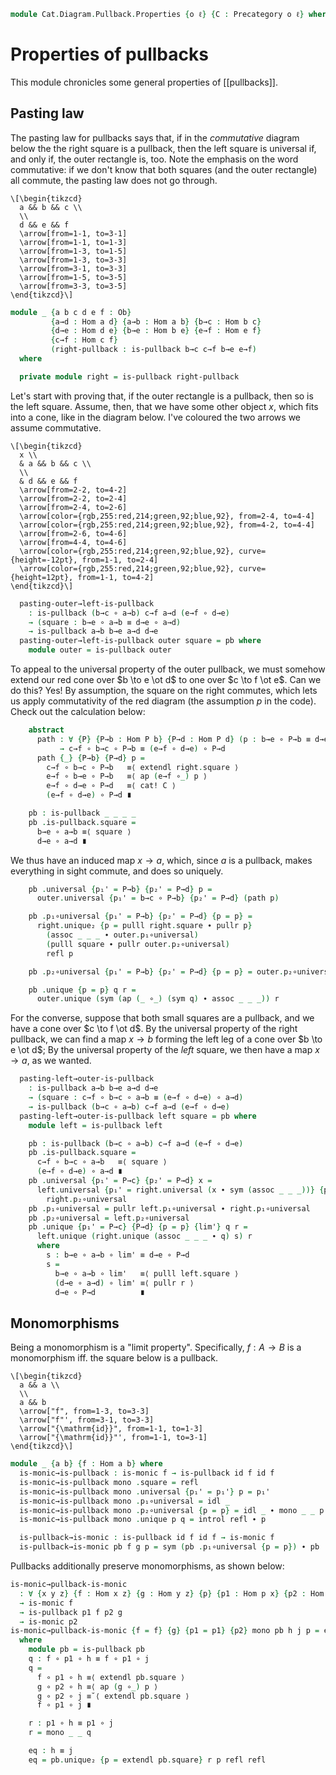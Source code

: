 <!--
```agda
open import Cat.Prelude

import Cat.Diagram.Pullback
import Cat.Reasoning
```
-->

```agda
module Cat.Diagram.Pullback.Properties {o ℓ} {C : Precategory o ℓ} where
```

<!--
```agda
open Cat.Diagram.Pullback C
open Cat.Reasoning C
open is-pullback

private variable
  A B P : Ob
  f g h : Hom A B
```
-->

# Properties of pullbacks

This module chronicles some general properties of [[pullbacks]].

## Pasting law

The pasting law for pullbacks says that, if in the _commutative_ diagram
below the the right square is a pullback, then the left square is
universal if, and only if, the outer rectangle is, too. Note the
emphasis on the word commutative: if we don't know that both squares
(and the outer rectangle) all commute, the pasting law does not go
through.

~~~{.quiver}
\[\begin{tikzcd}
  a && b && c \\
  \\
  d && e && f
  \arrow[from=1-1, to=3-1]
  \arrow[from=1-1, to=1-3]
  \arrow[from=1-3, to=1-5]
  \arrow[from=1-3, to=3-3]
  \arrow[from=3-1, to=3-3]
  \arrow[from=1-5, to=3-5]
  \arrow[from=3-3, to=3-5]
\end{tikzcd}\]
~~~

```agda
module _ {a b c d e f : Ob}
         {a→d : Hom a d} {a→b : Hom a b} {b→c : Hom b c}
         {d→e : Hom d e} {b→e : Hom b e} {e→f : Hom e f}
         {c→f : Hom c f}
         (right-pullback : is-pullback b→c c→f b→e e→f)
  where

  private module right = is-pullback right-pullback
```

Let's start with proving that, if the outer rectangle is a pullback,
then so is the left square. Assume, then, that we have some other object
$x$, which fits into a cone, like in the diagram below. I've coloured
the two arrows we assume commutative.

~~~{.quiver}
\[\begin{tikzcd}
  x \\
  & a && b && c \\
  \\
  & d && e && f
  \arrow[from=2-2, to=4-2]
  \arrow[from=2-2, to=2-4]
  \arrow[from=2-4, to=2-6]
  \arrow[color={rgb,255:red,214;green,92;blue,92}, from=2-4, to=4-4]
  \arrow[color={rgb,255:red,214;green,92;blue,92}, from=4-2, to=4-4]
  \arrow[from=2-6, to=4-6]
  \arrow[from=4-4, to=4-6]
  \arrow[color={rgb,255:red,214;green,92;blue,92}, curve={height=-12pt}, from=1-1, to=2-4]
  \arrow[color={rgb,255:red,214;green,92;blue,92}, curve={height=12pt}, from=1-1, to=4-2]
\end{tikzcd}\]
~~~

```agda
  pasting-outer→left-is-pullback
    : is-pullback (b→c ∘ a→b) c→f a→d (e→f ∘ d→e)
    → (square : b→e ∘ a→b ≡ d→e ∘ a→d)
    → is-pullback a→b b→e a→d d→e
  pasting-outer→left-is-pullback outer square = pb where
    module outer = is-pullback outer
```

To appeal to the universal property of the outer pullback, we must
somehow extend our red cone over $b \to e \ot d$ to one over $c \to f
\ot e$. Can we do this? Yes! By assumption, the square on the right
commutes, which lets us apply commutativity of the red diagram (the
assumption $p$ in the code). Check out the calculation below:

```agda
    abstract
      path : ∀ {P} {P→b : Hom P b} {P→d : Hom P d} (p : b→e ∘ P→b ≡ d→e ∘ P→d)
           → c→f ∘ b→c ∘ P→b ≡ (e→f ∘ d→e) ∘ P→d
      path {_} {P→b} {P→d} p =
        c→f ∘ b→c ∘ P→b   ≡⟨ extendl right.square ⟩
        e→f ∘ b→e ∘ P→b   ≡⟨ ap (e→f ∘_) p ⟩
        e→f ∘ d→e ∘ P→d   ≡⟨ cat! C ⟩
        (e→f ∘ d→e) ∘ P→d ∎

    pb : is-pullback _ _ _ _
    pb .is-pullback.square =
      b→e ∘ a→b ≡⟨ square ⟩
      d→e ∘ a→d ∎
```

We thus have an induced map $x \to a$, which, since $a$ is a pullback,
makes everything in sight commute, and does so uniquely.

```agda
    pb .universal {p₁' = P→b} {p₂' = P→d} p =
      outer.universal {p₁' = b→c ∘ P→b} {p₂' = P→d} (path p)

    pb .p₁∘universal {p₁' = P→b} {p₂' = P→d} {p = p} =
      right.unique₂ {p = pulll right.square ∙ pullr p}
        (assoc _ _ _ ∙ outer.p₁∘universal)
        (pulll square ∙ pullr outer.p₂∘universal)
        refl p

    pb .p₂∘universal {p₁' = P→b} {p₂' = P→d} {p = p} = outer.p₂∘universal

    pb .unique {p = p} q r =
      outer.unique (sym (ap (_ ∘_) (sym q) ∙ assoc _ _ _)) r
```

For the converse, suppose that both small squares are a pullback, and we
have a cone over $c \to f \ot d$. By the universal property of the right
pullback, we can find a map $x \to b$ forming the left leg of a cone
over $b \to e \ot d$; By the universal property of the _left_ square, we
then have a map $x \to a$, as we wanted.

```agda
  pasting-left→outer-is-pullback
    : is-pullback a→b b→e a→d d→e
    → (square : c→f ∘ b→c ∘ a→b ≡ (e→f ∘ d→e) ∘ a→d)
    → is-pullback (b→c ∘ a→b) c→f a→d (e→f ∘ d→e)
  pasting-left→outer-is-pullback left square = pb where
    module left = is-pullback left

    pb : is-pullback (b→c ∘ a→b) c→f a→d (e→f ∘ d→e)
    pb .is-pullback.square =
      c→f ∘ b→c ∘ a→b   ≡⟨ square ⟩
      (e→f ∘ d→e) ∘ a→d ∎
    pb .universal {p₁' = P→c} {p₂' = P→d} x =
      left.universal {p₁' = right.universal (x ∙ sym (assoc _ _ _))} {p₂' = P→d}
        right.p₂∘universal
    pb .p₁∘universal = pullr left.p₁∘universal ∙ right.p₁∘universal
    pb .p₂∘universal = left.p₂∘universal
    pb .unique {p₁' = P→c} {P→d} {p = p} {lim'} q r =
      left.unique (right.unique (assoc _ _ _ ∙ q) s) r
      where
        s : b→e ∘ a→b ∘ lim' ≡ d→e ∘ P→d
        s =
          b→e ∘ a→b ∘ lim'   ≡⟨ pulll left.square ⟩
          (d→e ∘ a→d) ∘ lim' ≡⟨ pullr r ⟩
          d→e ∘ P→d          ∎
```

## Monomorphisms

Being a monomorphism is a "limit property". Specifically, $f : A \to B$
is a monomorphism iff. the square below is a pullback.

~~~{.quiver}
\[\begin{tikzcd}
  a && a \\
  \\
  a && b
  \arrow["f", from=1-3, to=3-3]
  \arrow["f"', from=3-1, to=3-3]
  \arrow["{\mathrm{id}}", from=1-1, to=1-3]
  \arrow["{\mathrm{id}}"', from=1-1, to=3-1]
\end{tikzcd}\]
~~~

```agda
module _ {a b} {f : Hom a b} where
  is-monic→is-pullback : is-monic f → is-pullback id f id f
  is-monic→is-pullback mono .square = refl
  is-monic→is-pullback mono .universal {p₁' = p₁'} p = p₁'
  is-monic→is-pullback mono .p₁∘universal = idl _
  is-monic→is-pullback mono .p₂∘universal {p = p} = idl _ ∙ mono _ _ p
  is-monic→is-pullback mono .unique p q = introl refl ∙ p

  is-pullback→is-monic : is-pullback id f id f → is-monic f
  is-pullback→is-monic pb f g p = sym (pb .p₁∘universal {p = p}) ∙ pb .p₂∘universal
```

Pullbacks additionally preserve monomorphisms, as shown below:

```agda
is-monic→pullback-is-monic
  : ∀ {x y z} {f : Hom x z} {g : Hom y z} {p} {p1 : Hom p x} {p2 : Hom p y}
  → is-monic f
  → is-pullback p1 f p2 g
  → is-monic p2
is-monic→pullback-is-monic {f = f} {g} {p1 = p1} {p2} mono pb h j p = eq
  where
    module pb = is-pullback pb
    q : f ∘ p1 ∘ h ≡ f ∘ p1 ∘ j
    q =
      f ∘ p1 ∘ h ≡⟨ extendl pb.square ⟩
      g ∘ p2 ∘ h ≡⟨ ap (g ∘_) p ⟩
      g ∘ p2 ∘ j ≡˘⟨ extendl pb.square ⟩
      f ∘ p1 ∘ j ∎

    r : p1 ∘ h ≡ p1 ∘ j
    r = mono _ _ q

    eq : h ≡ j
    eq = pb.unique₂ {p = extendl pb.square} r p refl refl
```

<!--
```agda
rotate-pullback
  : ∀ {x y z} {f : Hom x z} {g : Hom y z} {p} {p1 : Hom p x} {p2 : Hom p y}
  → is-pullback p1 f p2 g
  → is-pullback p2 g p1 f
rotate-pullback pb .square = sym (pb .square)
rotate-pullback pb .universal p = pb .universal (sym p)
rotate-pullback pb .p₁∘universal = pb .p₂∘universal
rotate-pullback pb .p₂∘universal = pb .p₁∘universal
rotate-pullback pb .unique p q = pb .unique q p

is-pullback-iso
  : ∀ {p p' x y z} {f : Hom x z} {g : Hom y z} {p1 : Hom p x} {p2 : Hom p y}
  → (i : p ≅ p')
  → is-pullback p1 f p2 g
  → is-pullback (p1 ∘ _≅_.from i) f (p2 ∘ _≅_.from i) g
is-pullback-iso {f = f} {g} {p1} {p2} i pb = pb' where
  module i = _≅_ i
  pb' : is-pullback _ _ _ _
  pb' .square = extendl (pb .square)
  pb' .universal p = i.to ∘ pb .universal p
  pb' .p₁∘universal = cancel-inner i.invr ∙ pb .p₁∘universal
  pb' .p₂∘universal = cancel-inner i.invr ∙ pb .p₂∘universal
  pb' .unique p q = invertible→monic (iso→invertible (i Iso⁻¹)) _ _ $ sym $
    cancell i.invr ∙ sym (pb .unique (assoc _ _ _ ∙ p) (assoc _ _ _ ∙ q))

pullback-unique
  : ∀ {p p' x y z} {f : Hom x z} {g : Hom y z} {p1 : Hom p x} {p2 : Hom p y}
      {p1' : Hom p' x} {p2' : Hom p' y}
  → is-pullback p1 f p2 g
  → is-pullback p1' f p2' g
  → p ≅ p'
pullback-unique {f = f} {g} {p1} {p2} {p1'} {p2'} pb pb'
  = make-iso pb→pb' pb'→pb il ir
  where
    pb→pb' = pb' .universal (pb .square)
    pb'→pb = pb .universal (pb' .square)
    il = unique₂ pb' {p = pb' .square}
      (pulll (pb' .p₁∘universal) ∙ pb .p₁∘universal)
      (pulll (pb' .p₂∘universal) ∙ pb .p₂∘universal)
      (idr _) (idr _)
    ir = unique₂ pb {p = pb .square}
      (pulll (pb .p₁∘universal) ∙ pb' .p₁∘universal)
      (pulll (pb .p₂∘universal) ∙ pb' .p₂∘universal)
      (idr _) (idr _)

subst-is-pullback
  : ∀ {w x y z}
  → {p1 p1' : Hom w x} (α : p1 ≡ p1')
  → {f f' : Hom x z}   (β : f  ≡ f')
  → {p2 p2' : Hom w y} (γ : p2 ≡ p2')
  → {g g' : Hom y z}   (δ : g  ≡ g')
  → is-pullback p1 f p2 g
  → is-pullback p1' f' p2' g'
subst-is-pullback α β γ δ = transport (λ i → is-pullback (α i) (β i) (γ i) (δ i))

Pullback-unique
  : ∀ {x y z} {f : Hom x z} {g : Hom y z}
  → is-category C
  → is-prop (Pullback f g)
Pullback-unique {x = X} {Y} {Z} {f} {g} c-cat x y = p where
  open Pullback
  module x = Pullback x
  module y = Pullback y

  apices = c-cat .to-path (pullback-unique (x .has-is-pb) (y .has-is-pb))

  abstract
    p1s : PathP (λ i → Hom (apices i) X) x.p₁ y.p₁
    p1s = Univalent.Hom-pathp-refll-iso c-cat (x.p₁∘universal)

    p2s : PathP (λ i → Hom (apices i) Y) x.p₂ y.p₂
    p2s = Univalent.Hom-pathp-refll-iso c-cat (x.p₂∘universal)

  p : x ≡ y
  p i .apex = apices i
  p i .p₁ = p1s i
  p i .p₂ = p2s i
  p i .has-is-pb = is-prop→pathp
    (λ i → is-pullback-is-prop {p1 = p1s i} {p2 = p2s i}) x.has-is-pb y.has-is-pb i

canonically-stable
  : ∀ {ℓ'} (P : ∀ {a b} → Hom a b → Type ℓ')
  → is-category C
  → (pb : ∀ {a b c} (f : Hom a c) (g : Hom b c) → Pullback f g)
  → ( ∀ {A B X} (f : Hom A B) (g : Hom X B)
    → P f → P (pb g f .Pullback.p₁) )
  → is-pullback-stable P
canonically-stable P C-cat pbs stab f g Pf pb =
  transport (λ i → P (Pullback-unique C-cat (pbs g f) pb' i .Pullback.p₁))
    (stab f g Pf)
  where
    pb' : Pullback _ _
    pb' = record { has-is-pb = pb }
```
-->
